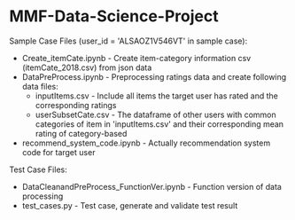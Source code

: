 # MMF-Data-Science-Project


<p>Sample Case Files (user_id = 'ALSAOZ1V546VT' in sample case):</p>

<ul>
<li>Create_itemCate.ipynb - Create item-category information csv (itemCate_2018.csv) from json data</li>
<li>DataPreProcess.ipynb - Preprocessing ratings data and create following data files:
                         <ul>
                         <li>inputItems.csv - Include all items the target user has rated and the corresponding ratings</li>
                         <li> userSubsetCate.csv - The dataframe of other users with common categories of item in 'inputItems.csv' and their corresponding mean rating of category-based</li>
                         </ul></li>
<li>recommend_system_code.ipynb - Actually recommendation system code for target user</li>
</ul>


<p>Test Case Files:</p>
<ul>
<li>DataCleanandPreProcess_FunctionVer.ipynb - Function version of data processing</li>

<li>test_cases.py - Test case, generate and validate test result</li>
